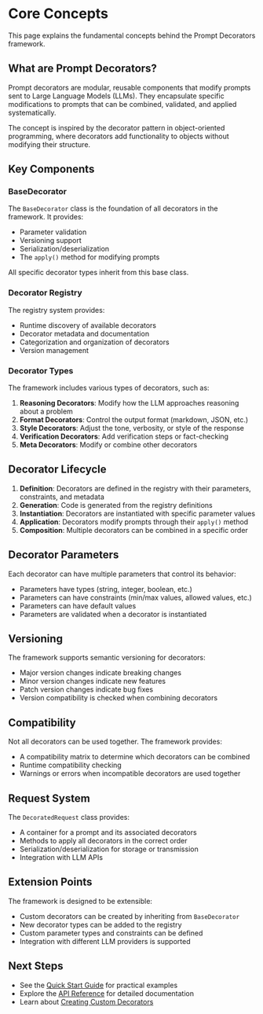 # Core Concepts

This page explains the fundamental concepts behind the Prompt Decorators framework.

## What are Prompt Decorators?

Prompt decorators are modular, reusable components that modify prompts sent to Large Language Models (LLMs). They encapsulate specific modifications to prompts that can be combined, validated, and applied systematically.

The concept is inspired by the decorator pattern in object-oriented programming, where decorators add functionality to objects without modifying their structure.

## Key Components

### BaseDecorator

The `BaseDecorator` class is the foundation of all decorators in the framework. It provides:

- Parameter validation
- Versioning support
- Serialization/deserialization
- The `apply()` method for modifying prompts

All specific decorator types inherit from this base class.

### Decorator Registry

The registry system provides:

- Runtime discovery of available decorators
- Decorator metadata and documentation
- Categorization and organization of decorators
- Version management

### Decorator Types

The framework includes various types of decorators, such as:

1. **Reasoning Decorators**: Modify how the LLM approaches reasoning about a problem
2. **Format Decorators**: Control the output format (markdown, JSON, etc.)
3. **Style Decorators**: Adjust the tone, verbosity, or style of the response
4. **Verification Decorators**: Add verification steps or fact-checking
5. **Meta Decorators**: Modify or combine other decorators

## Decorator Lifecycle

1. **Definition**: Decorators are defined in the registry with their parameters, constraints, and metadata
2. **Generation**: Code is generated from the registry definitions
3. **Instantiation**: Decorators are instantiated with specific parameter values
4. **Application**: Decorators modify prompts through their `apply()` method
5. **Composition**: Multiple decorators can be combined in a specific order

## Decorator Parameters

Each decorator can have multiple parameters that control its behavior:

- Parameters have types (string, integer, boolean, etc.)
- Parameters can have constraints (min/max values, allowed values, etc.)
- Parameters can have default values
- Parameters are validated when a decorator is instantiated

## Versioning

The framework supports semantic versioning for decorators:

- Major version changes indicate breaking changes
- Minor version changes indicate new features
- Patch version changes indicate bug fixes
- Version compatibility is checked when combining decorators

## Compatibility

Not all decorators can be used together. The framework provides:

- A compatibility matrix to determine which decorators can be combined
- Runtime compatibility checking
- Warnings or errors when incompatible decorators are used together

## Request System

The `DecoratedRequest` class provides:

- A container for a prompt and its associated decorators
- Methods to apply all decorators in the correct order
- Serialization/deserialization for storage or transmission
- Integration with LLM APIs

## Extension Points

The framework is designed to be extensible:

- Custom decorators can be created by inheriting from `BaseDecorator`
- New decorator types can be added to the registry
- Custom parameter types and constraints can be defined
- Integration with different LLM providers is supported

## Next Steps

- See the [Quick Start Guide](quickstart.md) for practical examples
- Explore the [API Reference](api/index.md) for detailed documentation
- Learn about [Creating Custom Decorators](guide/advanced-usage.md)
